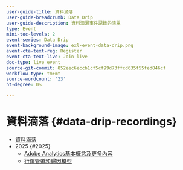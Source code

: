 ```yaml
---
user-guide-title: 資料滴落
user-guide-breadcrumb: Data Drip
user-guide-description: 資料滴漏事件記錄的清單
type: Event
mini-toc-levels: 2
event-series: Data Drip
event-background-image: exl-event-data-drip.png
event-cta-text-reg: Register
event-cta-text-live: Join live
doc-type: live event
source-git-commit: 852eec6eccb1cf5cf99d73ffcd635f55fed846cf
workflow-type: tm+mt
source-wordcount: '23'
ht-degree: 0%

---
```



# 資料滴落 {#data-drip-recordings}

+ [資料滴落](overview.md)
+ 2025 {#2025}
   + [Adobe Analytics基本概念及更多內容](2025/adobe-analytics-basics-beyond.md)
   + [行銷管道和歸因模型](2025/marketing-channel-attribution-modeling.md)

